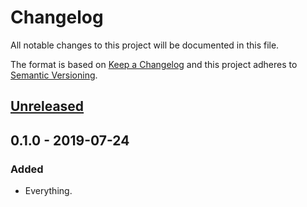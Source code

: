 # Changelog
All notable changes to this project will be documented in this file.

The format is based on [Keep a Changelog](http://keepachangelog.com/en/1.0.0/)
and this project adheres to [Semantic Versioning](http://semver.org/spec/v2.0.0.html).

## [Unreleased]


## 0.1.0 - 2019-07-24
### Added
- Everything.


[Unreleased]: https://github.com/LukasKalbertodt/atomic/compare/v0.1.0...HEAD
